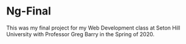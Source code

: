 # Ng-Final
This was my final project for my Web Development class at Seton Hill University with Professor Greg Barry in the Spring of 2020.
